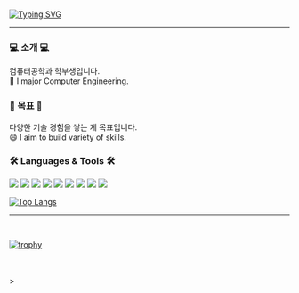 

<br>


[![Typing SVG](https://readme-typing-svg.demolab.com?font=Fira+Code&weight=500&size=30&pause=1000&color=F77DE4&center=true&random=false&width=435&lines=Hi+I'm+aengzu+👋🏻👋🏻)](https://git.io/typing-svg)


--- 

### 💻 소개  💻
컴퓨터공학과 학부생입니다.<br>
🌱 I major Computer Engineering.

### 🎯 목표 🎯
다양한 기술 경험을 쌓는 게 목표입니다.<br>
😄 I aim to build variety of skills.

### 🛠️ Languages & Tools 🛠️
<img src="https://img.shields.io/badge/Dart-0175C2?style=flat-square&logo=Python&logoColor=white"/>
<img src="https://img.shields.io/badge/Python-3776AB?style=flat-square&logo=Python&logoColor=white"/>
<img src="https://img.shields.io/badge/Javascript-E34F26?style=flat-square&logo=Javascript&logoColor=white"/>
<img src="https://img.shields.io/badge/CSS3-1572B6?style=flat-square&logo=Python&logoColor=white"/>
<img src="https://img.shields.io/badge/HTML5-0175C2?style=flat-square&logo=Python&logoColor=white"/>
<img src="https://img.shields.io/badge/Java-3776AB?style=flat-square&logo=Java&logoColor=white"/>
<img src="https://img.shields.io/badge/Android Studio-3DDC84?style=flat-square&logo=Android Studio&logoColor=white"/>
<img src="https://img.shields.io/badge/C++-00599C?style=flat-square&logo=C++&logoColor=white"/>
<img src="https://img.shields.io/badge/Streamlit-FF4B4B?style=flat-square&logo=Python&logoColor=white"/>
<br>


[![Top Langs](https://github-readme-stats.vercel.app/api/top-langs/?username=aengzu)](https://github.com/anuraghazra/github-readme-stats)




---

<br>


<!--
**aengzu/aengzu** is a ✨ _special_ ✨ repository because its `README.md` (this file) appears on your GitHub profile.

Here are some ideas to get you started:

- 🔭 I’m currently working on ...
-  🌱 I’m currently learning ...
- 👯 I’m looking to collaborate on ...
- 🤔 I’m looking for help with ...
- 💬 Ask me about ...
- 📫 How to reach me: ...
- 😄 Pronouns: ...
- ⚡ Fun fact: ...
-->


[![trophy](https://github-profile-trophy.vercel.app/?username=aengzu)](https://github.com/ryo-ma/github-profile-trophy)

<br/>
<br/>
></div>




